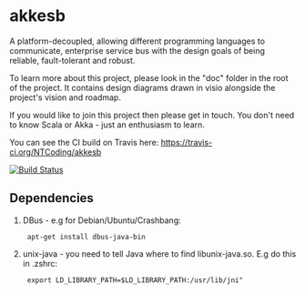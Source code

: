 akkesb
======

A platform-decoupled, allowing different programming languages to communicate, enterprise service bus with the design goals of being reliable, fault-tolerant and robust.

To learn more about this project, please look in the "doc" folder in the root of the project. It contains design diagrams drawn in visio alongside the project's vision and roadmap.

If you would like to join this project then please get in touch. You don't need to know Scala or Akka - just an enthusiasm to learn.

You can see the CI build on Travis here: https://travis-ci.org/NTCoding/akkesb

[![Build Status](https://travis-ci.org/NTCoding/akkesb.png?branch=master)](https://travis-ci.org/NTCoding/akkesb)


Dependencies
------------

1. DBus - e.g for Debian/Ubuntu/Crashbang: 

        apt-get install dbus-java-bin

2. unix-java - you need to tell Java where to find libunix-java.so. E.g do this in .zshrc: 

        export LD_LIBRARY_PATH=$LD_LIBRARY_PATH:/usr/lib/jni"

